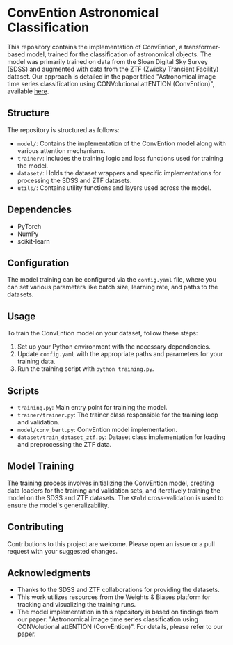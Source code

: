 # ConvEntion Astronomical Classification

This repository contains the implementation of ConvEntion, a transformer-based model, trained for the classification of astronomical objects. The model was primarily trained on data from the Sloan Digital Sky Survey (SDSS) and augmented with data from the ZTF (Zwicky Transient Facility) dataset. Our approach is detailed in the paper titled "Astronomical image time series classification using CONVolutional attENTION (ConvEntion)", available [here](https://arxiv.org/abs/2304.01236).

## Structure

The repository is structured as follows:

- `model/`: Contains the implementation of the ConvEntion model along with various attention mechanisms.
- `trainer/`: Includes the training logic and loss functions used for training the model.
- `dataset/`: Holds the dataset wrappers and specific implementations for processing the SDSS and ZTF datasets.
- `utils/`: Contains utility functions and layers used across the model.

## Dependencies

- PyTorch
- NumPy
- scikit-learn

## Configuration

The model training can be configured via the `config.yaml` file, where you can set various parameters like batch size, learning rate, and paths to the datasets.

## Usage

To train the ConvEntion model on your dataset, follow these steps:

1. Set up your Python environment with the necessary dependencies.
2. Update `config.yaml` with the appropriate paths and parameters for your training data.
3. Run the training script with `python training.py`.

## Scripts

- `training.py`: Main entry point for training the model.
- `trainer/trainer.py`: The trainer class responsible for the training loop and validation.
- `model/conv_bert.py`: ConvEntion model implementation.
- `dataset/train_dataset_ztf.py`: Dataset class implementation for loading and preprocessing the ZTF data.

## Model Training

The training process involves initializing the ConvEntion model, creating data loaders for the training and validation sets, and iteratively training the model on the SDSS and ZTF datasets. The `KFold` cross-validation is used to ensure the model's generalizability.

## Contributing

Contributions to this project are welcome. Please open an issue or a pull request with your suggested changes.


## Acknowledgments

- Thanks to the SDSS and ZTF collaborations for providing the datasets.
- This work utilizes resources from the Weights & Biases platform for tracking and visualizing the training runs.
- The model implementation in this repository is based on findings from our paper: "Astronomical image time series classification using CONVolutional attENTION (ConvEntion)". For details, please refer to our [paper](https://arxiv.org/abs/2304.01236).
